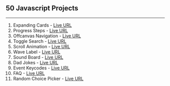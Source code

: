 ## 50 Javascript Projects

---

1. Expanding Cards - [Live URL](https://himangshum17-js-projects.netlify.app/01-expanding-cards/)
2. Progress Steps - [Live URL](https://himangshum17-js-projects.netlify.app/02-progress-steps/)
3. Offcanvas Navigation - [Live URL](https://himangshum17-js-projects.netlify.app/03-offcanvas-navigation/)
4. Toggle Search - [Live URL](https://himangshum17-js-projects.netlify.app/04-toggle-search/)
5. Scroll Animation - [Live URL](https://himangshum17-js-projects.netlify.app/05-scroll-animation/)
6. Wave Label - [Live URL](https://himangshum17-js-projects.netlify.app/06-wave-label/)
7. Sound Board - [Live URL](https://himangshum17-js-projects.netlify.app/07-sound-board/)
8. Dad Jokes - [Live URL](https://himangshum17-js-projects.netlify.app/08-dad-jokes/)
9. Event Keycodes - [Live URL](https://himangshum17-js-projects.netlify.app/09-event-keycodes/)
10. FAQ - [Live URL](https://himangshum17-js-projects.netlify.app/10-faq-collapse/)
11. Random Choice Picker - [Live URL](https://himangshum17-js-projects.netlify.app/11-random-choice-picker/)

